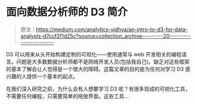 # 面向数据分析师的 D3 简介

> 原文：<https://medium.com/analytics-vidhya/an-intro-to-d3-for-data-analysts-d7ccf2f1d25c?source=collection_archive---------20----------------------->

D3 可以用来从头开始构建定制的可视化——使用通常与 web 开发相关的编程语言。问题是大多数数据分析师都不是网络开发人员(包括我自己)。缺乏对这些框架的基本了解会让人觉得是一个很大的障碍。这篇文章的目的是为任何对学习 D3 感兴趣的人提供一个基本的起点。

在我们深入研究之前，为什么会有人想要学习 D3 呢？有很多现成的可视化工具，不需要任何编程，只需要简单的拖放界面。这些工具…